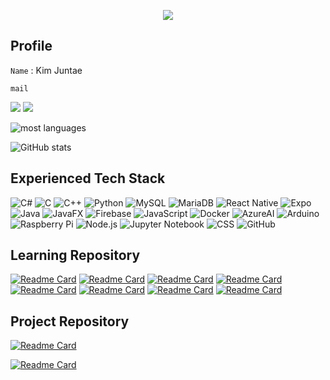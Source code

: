 <p align='center'>
  <a href="https://github.com/Naiery0">
    <img src="https://capsule-render.vercel.app/api?type=blur&height=250&color=gradient&text=Naiery's%20Github&textBg=false&fontSize=45&fontColor=684a44&animation=fadeIn&rotate=1"/>
  </a>
</p>

## Profile

`Name` : Kim Juntae  

`mail` <p><img src="https://img.shields.io/badge/molly724@naver.com-03C75A?style=flat-square&logo=naver&logoColor=white">
<img src="https://img.shields.io/badge/molly000724@gmail.com-EA4335?style=flat-square&logo=gmail&logoColor=white">
</p>

![most languages](https://github-readme-stats.vercel.app/api/top-langs/?username=Naiery0&layout=compact)
 
![GitHub stats](https://github-readme-stats.vercel.app/api?username=Naiery0&show_icons=true&theme=kacho_ga)

<!-- moltack-->
## Experienced Tech Stack
![C#](https://img.shields.io/badge/C%23-239120?style=for-the-badge&logo=c-sharp&logoColor=white)
![C](https://img.shields.io/badge/-00599C?style=for-the-badge&logo=c&logoColor=white)
![C++](https://img.shields.io/badge/-00599C?style=for-the-badge&logo=c%2b%2b&logoColor=white)
![Python](https://img.shields.io/badge/Python-3776AB?style=for-the-badge&logo=python&logoColor=yellow)
![MySQL](https://img.shields.io/badge/MySQL-4479A1?style=for-the-badge&logo=mysql&logoColor=white)
![MariaDB](https://img.shields.io/badge/MariaDB-003545?style=for-the-badge&logo=mariadb&logoColor=white)
![React Native](https://img.shields.io/badge/React_Native-61DAFB?style=for-the-badge&logo=react&logoColor=white)
![Expo](https://img.shields.io/badge/Expo-ffffff?style=for-the-badge&logo=expo&logoColor=black)
![Java](https://img.shields.io/badge/Java-007396?style=for-the-badge&logo=java&logoColor=white)
![JavaFX](https://img.shields.io/badge/JavaFX-007396?style=for-the-badge&logo=java&logoColor=white)
![Firebase](https://img.shields.io/badge/Firebase-DD2C00?style=for-the-badge&logo=firebase&logoColor=white)
![JavaScript](https://img.shields.io/badge/JavaScript-F7DF1E?style=for-the-badge&logo=Javascript&logoColor=white)
![Docker](https://img.shields.io/badge/Docker-2496ED?style=for-the-badge&logo=docker&logoColor=white)
![AzureAI](https://img.shields.io/badge/Azure-0078D4?style=for-the-badge&logo=microsoftazure&logoColor=white)
![Arduino](https://img.shields.io/badge/Arduino-00979D?style=for-the-badge&logo=arduino&logoColor=white)
![Raspberry Pi](https://img.shields.io/badge/Raspberry%20Pi-C51A4A?style=for-the-badge&logo=raspberrypi&logoColor=white)
![Node.js](https://img.shields.io/badge/Node.js-339933?style=for-the-badge&logo=nodedotjs&logoColor=white)
![Jupyter Notebook](https://img.shields.io/badge/Jupyter-FA0F00?style=for-the-badge&logo=jupyter&logoColor=white)
![CSS](https://img.shields.io/badge/CSS-1572B6?style=for-the-badge&logo=css&logoColor=white)
![GitHub](https://img.shields.io/badge/GitHub-181717?style=for-the-badge&logo=github&logoColor=white)


## Learning Repository
[![Readme Card](https://github-readme-stats.vercel.app/api/pin/?username=Naiery0&repo=IoT-C--2025&theme=swift)](https://github.com/Naiery0/IoT-C--2025)
[![Readme Card](https://github-readme-stats.vercel.app/api/pin/?username=Naiery0&repo=IoT-Cpp-2025&theme=swift)](https://github.com/Naiery0/IoT-Cpp-2025)
[![Readme Card](https://github-readme-stats.vercel.app/api/pin/?username=Naiery0&repo=iot-winapp-2025&theme=swift)](https://github.com/Naiery0/iot-winapp-2025)
[![Readme Card](https://github-readme-stats.vercel.app/api/pin/?username=Naiery0&repo=iot-wpf-2025&theme=swift)](https://github.com/Naiery0/iot-wpf-2025)
[![Readme Card](https://github-readme-stats.vercel.app/api/pin/?username=Naiery0&repo=iot-Python-2025-&theme=swift)](https://github.com/Naiery0/iot-Python-2025-)
[![Readme Card](https://github-readme-stats.vercel.app/api/pin/?username=Naiery0&repo=iot-algorithm-2025&theme=swift)](https://github.com/Naiery0/iot-algorithm-2025)
[![Readme Card](https://github-readme-stats.vercel.app/api/pin/?username=Naiery0&repo=iot-dataanalysis-2025&theme=swift)](https://github.com/Naiery0/iot-dataanalysis-2025)
[![Readme Card](https://github-readme-stats.vercel.app/api/pin/?username=Naiery0&repo=iot-database-2025&theme=swift)](https://github.com/Naiery0/iot-database-2025)


## Project Repository

[![Readme Card](https://github-readme-stats.vercel.app/api/pin/?username=GiveMeJobGroup&repo=2025-IoT-MiniProject&theme=swift)](https://github.com/GiveMeJobGroup/2025-IoT-MiniProject)


[![Readme Card](https://github-readme-stats.vercel.app/api/pin/?username=Naiery0&repo=WinFormProject&theme=swift)](https://github.com/Naiery0/WinFormProject)


